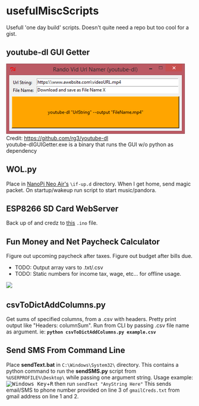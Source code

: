 # usefulMiscScripts
Usefull 'one day build' scripts. Doesn't quite need a repo but too cool for a gist.

## youtube-dl GUI Getter
<img src="https://github.com/BiTinerary/usefulMiscScripts/blob/master/youtube-dlGuiGetter.png?raw=true"><br>
Credit: <a href='https://github.com/rg3/youtube-dl'>https://github.com/rg3/youtube-dl</a><br>
youtube-dlGUIGetter.exe is a binary that runs the GUI w/o python as dependency

## WOL.py
Place in <a href='http://www.friendlyarm.com/index.php?route=product/product&path=69&product_id=151'>NanoPi Neo Air's</a> `\if-up.d` directory. When I get home, send magic packet. On startup/wakeup run script to start music/pandora.

## ESP8266 SD Card WebServer
Back up of and credz to <a href='https://github.com/esp8266/Arduino/blob/master/libraries/ESP8266WebServer/examples/SDWebServer/SDWebServer.ino'>this</a> `.ino` file.

## Fun Money and Net Paycheck Calculator
Figure out upcoming paycheck after taxes. Figure out budget after bills due.
* TODO: Output array vars to .txt/.csv
* TODO: Static numbers for income tax, wage, etc... for offline usage.
<img src='https://s11.postimg.org/qlagttk77/fun_Money_Tkinter.png'>

## csvToDictAddColumns.py
Get sums of specified columns, from a .csv with headers. Pretty print output like "Headers: columnSum". Run from CLI by passing .csv file name as argument. ie: **`python csvToDictAddColumns.py example.csv`**

## Send SMS From Command Line
Place **sendText.bat** in `C:\Windows\System32\` directory. This contains a python command to run the **sendSMS.py** script from `%USERPROFILE%\Desktop\` while passing one argument string. Usage example: <br><kbd>![Windows Key][oldwinlogo]</kbd>+<kbd>R</kbd> then run `sendText "AnyString Here"` This sends email/SMS to phone number provided on line 3 of `gmailCreds.txt` from gmail address on line 1 and 2.

[oldwinlogo]: http://i.stack.imgur.com/T0oPO.png
